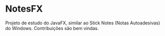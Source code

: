 # NotesFX
Projeto de estudo do JavaFX, similar ao Stick Notes (Notas Autoadesivas) do Windows. Contribuições são bem vindas.
